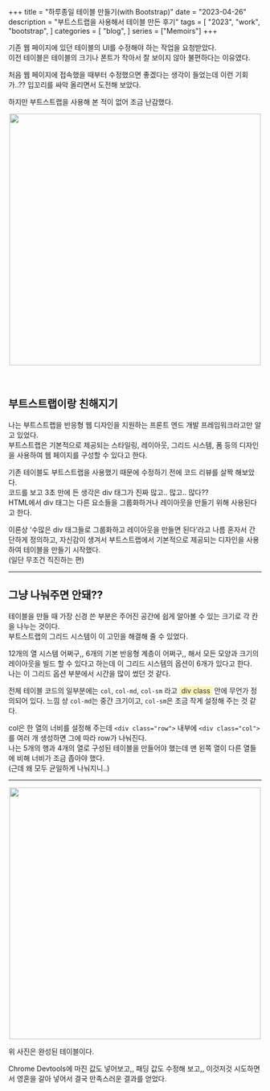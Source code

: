 +++
title = "하루종일 테이블 만들기(with Bootstrap)"
date = "2023-04-26"
description = "부트스트랩을 사용해서 테이블 만든 후기"
tags = [
    "2023",
    "work",
    "bootstrap",
]
categories = [
    "blog",
]
series = ["Memoirs"]
+++

기존 웹 페이지에 있던 테이블의 UI를 수정해야 하는 작업을 요청받았다. <br> 이전 테이블은 테이블의 크기나 폰트가 작아서 잘 보이지 않아 불편하다는 이유였다.

처음 웹 페이지에 접속했을 때부터 수정했으면 좋겠다는 생각이 들었는데 이런 기회가..?? 입꼬리를 싸악 올리면서 도전해 보았다.

하지만 부트스트랩을 사용해 본 적이 없어 조금 난감했다.

<p align="center"><img src="https://github.com/kmseunh/blog/assets/105186724/70f7f521-9294-47b9-8318-a2cf06b36b6a" width="500"></p>

<!--more-->

<br>

## 부트스트랩이랑 친해지기

나는 부트스트랩을 반응형 웹 디자인을 지원하는 프론트 엔드 개발 프레임워크라고만 알고 있었다. <br> 부트스트랩은 기본적으로 제공되는 스타일링, 레이아웃, 그리드 시스템, 폼 등의 디자인을 사용하여 웹 페이지를 구성할 수 있다고 한다.

기존 테이블도 부트스트랩을 사용했기 때문에 수정하기 전에 코드 리뷰를 살짝 해보았다. <br>
코드를 보고 3초 만에 든 생각은 div 태그가 진짜 많고.. 많고.. 많다?? <br>
HTML에서 div 태그는 다른 요소들을 그룹화하거나 레이아웃을 만들기 위해 사용된다고 한다.

이론상 ‘수많은 div 태그들로 그룹화하고 레이아웃을 만들면 된다’라고 나름 혼자서 간단하게 정의하고, 자신감이 생겨서 부트스트랩에서 기본적으로 제공되는 디자인을 사용하여 테이블을 만들기 시작했다. <br> (일단 무조건 직진하는 편)

<hr>

## 그냥 나눠주면 안돼??

테이블을 만들 때 가장 신경 쓴 부분은 주어진 공간에 쉽게 알아볼 수 있는 크기로 각 칸을 나누는 것이다. <br> 부트스트랩의 그리드 시스템이 이 고민을 해결해 줄 수 있었다.

12개의 열 시스템 어쩌구,, 6개의 기본 반응형 계층이 어쩌구,, 해서 모든 모양과 크기의 레이아웃을 빌드 할 수 있다고 하는데 이 그리드 시스템의 옵션이 6개가 있다고 한다. <br> 나는 이 그리드 옵션 부분에서 시간을 많이 썼던 것 같다.

전체 테이블 코드의 일부분에는 `col`, `col-md`, `col-sm` 라고 <span style='color: #2D3748; background-color: #fff5b1'>&nbsp;div class&nbsp;</span>  안에 무언가 정의되어 있다.
느낌 상 `col-md`는 중간 크기이고, `col-sm`은 조금 작게 설정해 주는 것 같다.

col은 한 열의 너비를 설정해 주는데 `<div class="row">` 내부에 `<div class="col">` 를 여러 개 생성하면 그에 따라 row가 나눠진다. <br> 나는 5개의 행과 4개의 열로 구성된 테이블을 만들어야 했는데 맨 왼쪽 열이 다른 열들에 비해 너비가 조금 좁아야 했다.<br>(근데 왜 모두 균일하게 나눠지니..)

<hr>

<p align="center"><img src="https://github.com/kmseunh/react-gallery/assets/105186724/dfb2c2c3-7da8-4d1d-87a6-897ad3fbc510" width="500"></p>

위 사진은 완성된 테이블이다.

Chrome Devtools에 마진 값도 넣어보고,, 패딩 값도 수정해 보고,, 이것저것 시도하면서 영혼을 갈아 넣어서 결국 만족스러운 결과를 얻었다.
